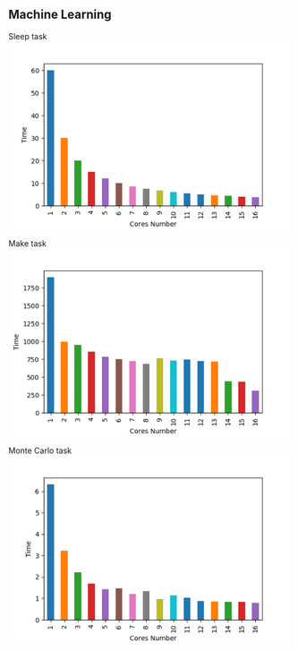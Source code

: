 Machine Learning
--
Sleep task
![alt text](https://raw.githubusercontent.com/andreisaw/paper2018/master/notebooks/barfigSleep.png)

Make task
![alt text](https://raw.githubusercontent.com/andreisaw/paper2018/master/notebooks/barfigGCC.png)

Monte Carlo task
![alt text](https://raw.githubusercontent.com/andreisaw/paper2018/master/notebooks/barfigMC.png)
